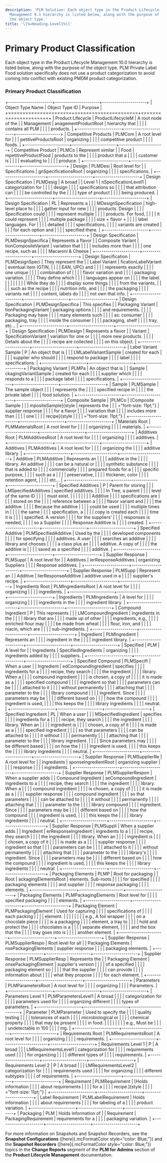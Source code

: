 ```yaml
---
description: 'PLM Solution: Each object type in the Product Lifecycle
  Management 9.1 hierarchy is listed below, along with the purpose of
  the object type.'
title: '\[%=Heading.Level1%\]'
---
```


Primary Product Classification
==============================

Each object type in the Product Lifecycle Management 10.0 hierarchy is
listed below, along with the purpose of the object type. PLM Private
Label Food solution specifically does not use a product categorization
to avoid coming into conflict with existing PMDM product categorization.

### Primary Product Classification

+----------------------+----------------------+----------------------+
| Object Type Name     | Object Type ID       | Purpose              |
+======================+======================+======================+
| Product Lifecycle    | ProductLifecycleM    | A root node of the   |
| Management           | anagementProductRoot | hierarchy that       |
|                      |                      | contains all PLM     |
|                      |                      | products.            |
+----------------------+----------------------+----------------------+
| Competitive Products | PLMCom               | A root level for     |
|                      | petitiveProductsRoot | organizing           |
|                      |                      | competitive product  |
|                      |                      | foods.               |
+----------------------+----------------------+----------------------+
| Competitive Product  | PLMCo                | Represent similar    |
| Food                 | mpetitiveProductFood | products to the      |
|                      |                      | product that a       |
|                      |                      | customer is          |
|                      |                      | evaluating to        |
|                      |                      | produce.             |
+----------------------+----------------------+----------------------+
| Design               | PLMDesi              | Root level for       |
| Specifications       | gnSpecificationsRoot | organizing           |
|                      |                      | specifications.      |
+----------------------+----------------------+----------------------+
| Design Specification | PLMDesig             | A broad              |
| Level 1              | nSpecificationLevel1 | categorization for   |
|                      |                      | design               |
|                      |                      | specifications so    |
|                      |                      | that attribution can |
|                      |                      | be controlled by the |
|                      |                      | type of product      |
|                      |                      | being produced.      |
+----------------------+----------------------+----------------------+
| Design Specification | PL                   | Represents a         |
|                      | MDesignSpecification | high-level place to  |
|                      |                      | gather input for new |
|                      |                      | products. Design     |
|                      |                      | Specification could  |
|                      |                      | represent multiple   |
|                      |                      | products. For food,  |
|                      |                      | it could represent   |
|                      |                      | multiple package     |
|                      |                      | size + flavor +      |
|                      |                      | label languages. For |
|                      |                      | detailed             |
|                      |                      | specifications,      |
|                      |                      | variants are created |
|                      |                      | for each option and  |
|                      |                      | specified there.     |
+----------------------+----------------------+----------------------+
| Design Specification | PLMDesignSpecifica   | Represents a flavor  |
| Composite Variant    | tionCompositeVariant | variation that       |
|                      |                      | includes more than   |
|                      |                      | one recipe, such as  |
|                      |                      | Macaroni & Cheese    |
+----------------------+----------------------+----------------------+
| Design Specification | PLMDesignSpeci       | They represent the   |
| Label Variant        | ficationLabelVariant | eventual item (GTIN, |
|                      |                      | EAN, UPC) and        |
|                      |                      | represents exactly   |
|                      |                      | one unique           |
|                      |                      | combination of       |
|                      |                      | flavor variation and |
|                      |                      | packaging variation. |
|                      |                      | They define which    |
|                      |                      | languages appear on  |
|                      |                      | the label.           |
|                      |                      |                      |
|                      |                      | While they do        |
|                      |                      | display some things  |
|                      |                      | from the variants,   |
|                      |                      | such as the recipe   |
|                      |                      | nutrition info, and  |
|                      |                      | the packaging        |
|                      |                      | variants net         |
|                      |                      | content, labels do   |
|                      |                      | not own that info.   |
+----------------------+----------------------+----------------------+
| Design Specification | PLMDesignSpecifica   | This specifies       |
| Packaging Variant    | tionPackagingVariant | packaging options    |
|                      |                      | and requirements.    |
|                      |                      | Packaging may have   |
|                      |                      | many elements such   |
|                      |                      | as: consumer         |
|                      |                      | packaging, tray      |
|                      |                      | inside the consumer  |
|                      |                      | packaging, shelf     |
|                      |                      | tray, etc\...        |
+----------------------+----------------------+----------------------+
| Design Specification | PLMDesign            | Represents a flavor  |
| Variant              | SpecificationVariant | variation for one or |
|                      |                      | more new products.   |
|                      |                      | Details about the    |
|                      |                      | recipe are collected |
|                      |                      | on this object.      |
+----------------------+----------------------+----------------------+
| Label Variant Sample | P                    | An object that is    |
|                      | LMLabelVariantSample | created for each     |
|                      |                      | supplier who should  |
|                      |                      | respond to package   |
|                      |                      | label                |
|                      |                      | specifications.      |
+----------------------+----------------------+----------------------+
| Packaging Variant    | PLMPa                | An object that is    |
| Sample               | ckagingVariantSample | created for each     |
|                      |                      | supplier which       |
|                      |                      | responds to a        |
|                      |                      | package label        |
|                      |                      | specifications.      |
+----------------------+----------------------+----------------------+
| Sample               | PLMSample            | The sample object    |
|                      |                      | represents the       |
|                      |                      | specified recipe in  |
|                      |                      | the private label    |
|                      |                      | food solution.       |
+----------------------+----------------------+----------------------+
| Composite Sample     | [PLMCo               | [Composite Sample    |
|                      | mpositeSample]{style | represents the       |
|                      | ="font-size: 11pt;"} | supplier response    |
|                      |                      | for a flavor         |
|                      |                      | variation that       |
|                      |                      | includes more than   |
|                      |                      | one                  |
|                      |                      | recipe]{style        |
|                      |                      | ="font-size: 11pt;"} |
+----------------------+----------------------+----------------------+
| Materials Root       | PLMMaterialsRoot     | A root level for     |
|                      |                      | organizing           |
|                      |                      | materials.           |
+----------------------+----------------------+----------------------+
| Additives Root       | PLMAdditivesRoot     | A root level for     |
|                      |                      | organizing           |
|                      |                      | additives.           |
+----------------------+----------------------+----------------------+
| Additives            | PLMAdditives         | A root level for     |
|                      |                      | organizing the       |
|                      |                      | additive library.    |
+----------------------+----------------------+----------------------+
| Additive             | PLMAdditive          | Represents an        |
|                      |                      | additive in the      |
|                      |                      | library. An additive |
|                      |                      | can be a natural or  |
|                      |                      | synthetic substance  |
|                      |                      | that is added to     |
|                      |                      | commercially         |
|                      |                      | prepared foods for a |
|                      |                      | specific purpose,    |
|                      |                      | such as a            |
|                      |                      | preservative,        |
|                      |                      | thickener, color     |
|                      |                      | retention agent,     |
|                      |                      | etc\...              |
+----------------------+----------------------+----------------------+
| Specified Additives  | P                    | Parent for storing   |
|                      | LMSpecifiedAdditives | specified additives. |
|                      |                      | In Tree, a parent    |
|                      |                      | level of the same ID |
|                      |                      | must exist.          |
|                      |                      |                      |
|                      |                      | Additive             |
|                      |                      | specifications are   |
|                      |                      | stored on the        |
|                      |                      | reference between a  |
|                      |                      | flavor variant and   |
|                      |                      | the additive.        |
|                      |                      | Because the additive |
|                      |                      | could be used        |
|                      |                      | multiple times in    |
|                      |                      | the same             |
|                      |                      | specification, a     |
|                      |                      | copy is created each |
|                      |                      | time it is           |
|                      |                      | specified. A version |
|                      |                      | for the suppliers\'  |
|                      |                      | responses is needed, |
|                      |                      | so a Supplier        |
|                      |                      | Response Additive is |
|                      |                      | created.             |
+----------------------+----------------------+----------------------+
| Specified Additive   | PLMSpecifiedAdditive | Used by the          |
|                      |                      | developed components |
|                      |                      | for specifying       |
|                      |                      | additives. A user    |
|                      |                      | searches an additive |
|                      |                      | library and chooses  |
|                      |                      | a class plus an      |
|                      |                      | additive. A copy of  |
|                      |                      | the additive is      |
|                      |                      | saved as a specified |
|                      |                      | additive.            |
+----------------------+----------------------+----------------------+
| Supplier Response    | PLMSuppl             | A root level for     |
| Additives            | ierResponseAdditives | organizing Suppliers |
|                      |                      | Response additives.  |
+----------------------+----------------------+----------------------+
| Supplier Response    | PLMSupp              | Represent an         |
| Additive             | lierResponseAdditive | additive used in a   |
|                      |                      | supplier's recipe.   |
+----------------------+----------------------+----------------------+
| Ingredients Root     | PLMIngredientsRoot   | A root level for     |
|                      |                      | organizing           |
|                      |                      | ingredients.         |
+----------------------+----------------------+----------------------+
| Ingredients          | PLMIngredients       | A level for          |
|                      |                      | organizing           |
|                      |                      | ingredients in the   |
|                      |                      | ingredient library.  |
+----------------------+----------------------+----------------------+
| Compound Ingredient  | P                    | This represents      |
|                      | LMCompoundIngredient | ingredients in the   |
|                      |                      | library that are     |
|                      |                      | made up of other     |
|                      |                      | ingredients, e.g.,   |
|                      |                      | enriched flour may   |
|                      |                      | be made from wheat   |
|                      |                      | flour, iron, and     |
|                      |                      | niacin, which are    |
|                      |                      | sub-ingredients.     |
+----------------------+----------------------+----------------------+
| Ingredient           | PLMIngredient        | Represents an        |
|                      |                      | ingredient in the    |
|                      |                      | ingredient library.  |
+----------------------+----------------------+----------------------+
| Specified            | PLM                  | A level for          |
| Ingredients          | SpecifiedIngredients | organizing           |
|                      |                      | ingredients added by |
|                      |                      | suppliers.           |
+----------------------+----------------------+----------------------+
| Specified Compound   | PLMSpecifi           | When a user          |
| Ingredient           | edCompoundIngredient | specifies            |
|                      |                      | ingredients for a    |
|                      |                      | recipe, they search  |
|                      |                      | the ingredient       |
|                      |                      | library. When a      |
|                      |                      | compound ingredient  |
|                      |                      | is chosen, a copy of |
|                      |                      | it is made as a      |
|                      |                      | specified compound   |
|                      |                      | ingredient so that   |
|                      |                      | parameters can be    |
|                      |                      | attached to it       |
|                      |                      | without permanently  |
|                      |                      | attaching that       |
|                      |                      | parameter to the     |
|                      |                      | library compound     |
|                      |                      | ingredient. Since    |
|                      |                      | parameters may be    |
|                      |                      | different based on   |
|                      |                      | how the compound     |
|                      |                      | ingredient is used,  |
|                      |                      | this keeps the       |
|                      |                      | library ingredients  |
|                      |                      | neutral.             |
+----------------------+----------------------+----------------------+
| Specified Ingredient | PL                   | When a user          |
|                      | MSpecifiedIngredient | specifies            |
|                      |                      | ingredients for a    |
|                      |                      | recipe, they search  |
|                      |                      | the ingredient       |
|                      |                      | library. When an     |
|                      |                      | ingredient is        |
|                      |                      | chosen, a copy of it |
|                      |                      | is made as a         |
|                      |                      | specified ingredient |
|                      |                      | so that parameters   |
|                      |                      | can be attached to   |
|                      |                      | it without           |
|                      |                      | permanently          |
|                      |                      | attaching that       |
|                      |                      | parameter to the     |
|                      |                      | library ingredient.  |
|                      |                      | Since parameters may |
|                      |                      | be different based   |
|                      |                      | on how the           |
|                      |                      | ingredient is used,  |
|                      |                      | this keeps the       |
|                      |                      | library ingredients  |
|                      |                      | neutral.             |
+----------------------+----------------------+----------------------+
| Supplier Response    | PLMSupplierRe        | A root level for     |
| Ingredients          | sponseIngredientRoot | organizing supplier  |
|                      |                      | response             |
|                      |                      | ingredients.         |
+----------------------+----------------------+----------------------+
| Supplier Response    | PLMSupplierRespon    | When a supplier adds |
| Compound Ingredient  | seCompoundIngredient | ingredients to a     |
|                      |                      | recipe, they search  |
|                      |                      | the ingredient       |
|                      |                      | library. When a      |
|                      |                      | compound ingredient  |
|                      |                      | is chosen, a copy of |
|                      |                      | it is made as a      |
|                      |                      | supplier response    |
|                      |                      | compound ingredient  |
|                      |                      | so that parameters   |
|                      |                      | can be attached to   |
|                      |                      | it without           |
|                      |                      | permanently          |
|                      |                      | attaching that       |
|                      |                      | parameter to the     |
|                      |                      | library compound     |
|                      |                      | ingredient. Since    |
|                      |                      | parameters may be    |
|                      |                      | different based on   |
|                      |                      | how the compound     |
|                      |                      | ingredient is used,  |
|                      |                      | this keeps the       |
|                      |                      | library ingredients  |
|                      |                      | neutral.             |
+----------------------+----------------------+----------------------+
| Supplier Response    | PLMSuppli            | When a supplier adds |
| Ingredient           | erResponseIngredient | ingredients to a     |
|                      |                      | recipe, they search  |
|                      |                      | the ingredient       |
|                      |                      | library. When an     |
|                      |                      | ingredient is        |
|                      |                      | chosen, a copy of it |
|                      |                      | is made as a         |
|                      |                      | supplier response    |
|                      |                      | ingredient so that   |
|                      |                      | parameters can be    |
|                      |                      | attached to it       |
|                      |                      | without permanently  |
|                      |                      | attaching that       |
|                      |                      | parameter to the     |
|                      |                      | library\'s           |
|                      |                      | ingredient. Since    |
|                      |                      | parameters may be    |
|                      |                      | different based on   |
|                      |                      | how the compound     |
|                      |                      | ingredient is used,  |
|                      |                      | this keeps the       |
|                      |                      | library ingredients  |
|                      |                      | neutral.             |
+----------------------+----------------------+----------------------+
| Packaging Elements   | PLMP                 | Root for packaging   |
| Root                 | ackagingElementsRoot | elements. Sub-roots  |
|                      |                      | for specified        |
|                      |                      | packaging elements   |
|                      |                      | and supplier         |
|                      |                      | response packaging   |
|                      |                      | elements.            |
+----------------------+----------------------+----------------------+
| Packaging Elements   | PLMPackagingElements | Root level for       |
|                      |                      | specified packaging  |
|                      |                      | elements.            |
+----------------------+----------------------+----------------------+
| Packaging Element    | PLMPackagingElement  | Used for capturing   |
|                      |                      | specifications of    |
|                      |                      | each packing         |
|                      |                      | element.             |
|                      |                      |                      |
|                      |                      | e.g., A foil wrapper |
|                      |                      | on a chocolate piece |
|                      |                      | is a packaging       |
|                      |                      | element, a tray to   |
|                      |                      | hold and protect the |
|                      |                      | chocolates is a      |
|                      |                      | separate element,    |
|                      |                      | and the box that the |
|                      |                      | tray goes into is    |
|                      |                      | another element.     |
+----------------------+----------------------+----------------------+
| Supplier Response    | PLMSupplierRespo     | Root level for all   |
| Packaging Elements   | nsePackagingElements | supplier response    |
|                      |                      | packaging elements.  |
+----------------------+----------------------+----------------------+
| Supplier Response    | PLMSupplierResp      | Represents the       |
| Packaging Element    | onsePackagingElement | supplier\'s version  |
|                      |                      | of a specified       |
|                      |                      | packaging element so |
|                      |                      | that the supplier    |
|                      |                      | can provide          |
|                      |                      | information about    |
|                      |                      | what they propose    |
|                      |                      | for each element.    |
+----------------------+----------------------+----------------------+
| Parameters           | PLMParametersRoot    | A root level for     |
|                      |                      | organizing           |
|                      |                      | Parameters.          |
+----------------------+----------------------+----------------------+
| Parameters Level 1   | PLMParametersLevel1  | A broad              |
|                      |                      | categorization for   |
|                      |                      | parameters used for  |
|                      |                      | organizing different |
|                      |                      | types of parameters. |
+----------------------+----------------------+----------------------+
| Parameter            | PLMParameter         | Used to specify the  |
|                      |                      | quality testing      |
|                      |                      | tolerances of each   |
|                      |                      | microbiological or   |
|                      |                      | chemical property    |
|                      |                      | that may be present  |
|                      |                      | in food.             |
|                      |                      |                      |
|                      |                      | e.g., Must be        |
|                      |                      | undetectable in 100  |
|                      |                      | mg.                  |
+----------------------+----------------------+----------------------+
| Requirements Root    | PLMRequirementsRoot  | A root level for     |
|                      |                      | organizing           |
|                      |                      | requirements.        |
+----------------------+----------------------+----------------------+
| Requirements Level 1 | P                    | A broad              |
|                      | LMRequirementsLevel1 | categorization for   |
|                      |                      | requirements used    |
|                      |                      | for organizing       |
|                      |                      | different types of   |
|                      |                      | requirements.        |
+----------------------+----------------------+----------------------+
| Requirements Level 2 | P                    | A broad              |
|                      | LMRequirementsLevel2 | categorization for   |
|                      |                      | requirements used    |
|                      |                      | for organizing       |
|                      |                      | different subtypes   |
|                      |                      | of requirements.     |
+----------------------+----------------------+----------------------+
| Requirement          | PLMRequirement       | [Holds information   |
|                      |                      | about requirements   |
|                      |                      | for a                |
|                      |                      | recipe.]{style       |
|                      |                      | ="font-size: 11pt;"} |
+----------------------+----------------------+----------------------+
| Label Requirement    | PLMLabelRequirement  | Holds information    |
|                      |                      | about requirements   |
|                      |                      | for labeling of a    |
|                      |                      | product variation.   |
+----------------------+----------------------+----------------------+
| Packaging            | PLM                  | Holds information of |
| Requirement          | PackagingRequirement | requirements for a   |
|                      |                      | packaging variation. |
+----------------------+----------------------+----------------------+

For more information on Snapshots and Snapshot Recorders, see the
**Snapshot Configurations** ([here]{.mcFormatColor
style="color: Blue;"}) and the **Snapshot Recorders**
([here]{.mcFormatColor style="color: Blue;"}) topics in the **Change
Reports** segment of the **PLM for Admins** section of the **Product
Lifecycle Management** documentation.
